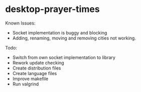 # desktop-prayer-times

Known Issues:
- Socket implementation is buggy and blocking
- Adding, renaming, moving and removing cities not working.


Todo:
- Switch from own socket implementation to library
- Rework update checking
- Create distribution files
- Create language files
- Improve makefile
- Run valgrind
